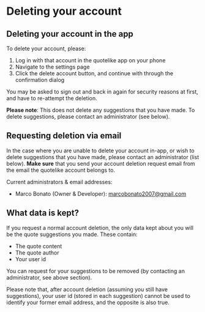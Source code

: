 # Deleting your account
## Deleting your account in the app
To delete your account, please:
1. Log in with that account in the quotelike app on your phone
2. Navigate to the settings page
3. Click the delete account button, and continue with through the confirmation dialog

You may be asked to sign out and back in again for security reasons at first, and have to re-attempt the deletion.

**Please note**: This does not delete any suggestions that you have made. To delete suggestions, please contact an administrator (see below).

## Requesting deletion via email
In the case where you are unable to delete your account in-app, or wish to delete suggestions that you have made, please contact an administrator (list below). 
**Make sure** that you send your account deletion request email from the email the quotelike account belongs to.

Current administrators & email addresses:
- Marco Bonato (Owner & Developer): marcobonato2007@gmail.com

## What data is kept?
If you request a normal account deletion, the only data kept about you will be the quote suggestions you made. These contain:
- The quote content
- The quote author
- Your user id

You can request for your suggestions to be removed (by contacting an administrator, see above section).

Please note that, after account deletion (assuming you still have suggestions), your user id (stored in each suggestion) cannot be used to identify your former email address, and the opposite is also true.
